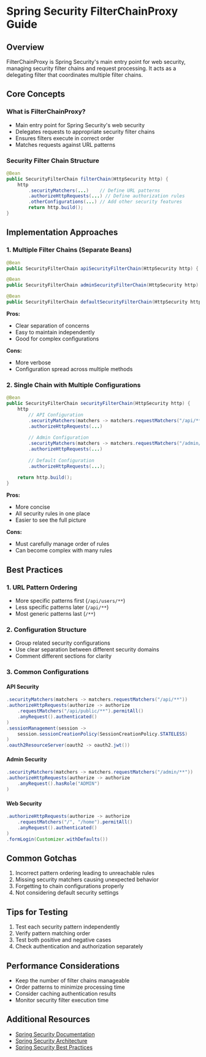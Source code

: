 # Spring Security FilterChainProxy Guide

## Overview
FilterChainProxy is Spring Security's main entry point for web security, managing security filter chains and request processing. It acts as a delegating filter that coordinates multiple filter chains.

## Core Concepts

### What is FilterChainProxy?
- Main entry point for Spring Security's web security
- Delegates requests to appropriate security filter chains
- Ensures filters execute in correct order
- Matches requests against URL patterns

### Security Filter Chain Structure
```java
@Bean
public SecurityFilterChain filterChain(HttpSecurity http) {
    http
        .securityMatchers(...)    // Define URL patterns
        .authorizeHttpRequests(...) // Define authorization rules
        .otherConfigurations(...) // Add other security features
        return http.build();
}
```

## Implementation Approaches

### 1. Multiple Filter Chains (Separate Beans)
```java
@Bean
public SecurityFilterChain apiSecurityFilterChain(HttpSecurity http) { ... }

@Bean
public SecurityFilterChain adminSecurityFilterChain(HttpSecurity http) { ... }

@Bean
public SecurityFilterChain defaultSecurityFilterChain(HttpSecurity http) { ... }
```

**Pros:**
- Clear separation of concerns
- Easy to maintain independently
- Good for complex configurations

**Cons:**
- More verbose
- Configuration spread across multiple methods

### 2. Single Chain with Multiple Configurations
```java
@Bean
public SecurityFilterChain securityFilterChain(HttpSecurity http) {
    http
        // API Configuration
        .securityMatchers(matchers -> matchers.requestMatchers("/api/**"))
        .authorizeHttpRequests(...)
        
        // Admin Configuration
        .securityMatchers(matchers -> matchers.requestMatchers("/admin/**"))
        .authorizeHttpRequests(...)
        
        // Default Configuration
        .authorizeHttpRequests(...);
        
    return http.build();
}
```

**Pros:**
- More concise
- All security rules in one place
- Easier to see the full picture

**Cons:**
- Must carefully manage order of rules
- Can become complex with many rules

## Best Practices

### 1. URL Pattern Ordering
- More specific patterns first (`/api/users/**`)
- Less specific patterns later (`/api/**`)
- Most generic patterns last (`/**`)

### 2. Configuration Structure
- Group related security configurations
- Use clear separation between different security domains
- Comment different sections for clarity

### 3. Common Configurations

#### API Security
```java
.securityMatchers(matchers -> matchers.requestMatchers("/api/**"))
.authorizeHttpRequests(authorize -> authorize
    .requestMatchers("/api/public/**").permitAll()
    .anyRequest().authenticated()
)
.sessionManagement(session -> 
    session.sessionCreationPolicy(SessionCreationPolicy.STATELESS)
)
.oauth2ResourceServer(oauth2 -> oauth2.jwt())
```

#### Admin Security
```java
.securityMatchers(matchers -> matchers.requestMatchers("/admin/**"))
.authorizeHttpRequests(authorize -> authorize
    .anyRequest().hasRole("ADMIN")
)
```

#### Web Security
```java
.authorizeHttpRequests(authorize -> authorize
    .requestMatchers("/", "/home").permitAll()
    .anyRequest().authenticated()
)
.formLogin(Customizer.withDefaults())
```

## Common Gotchas
1. Incorrect pattern ordering leading to unreachable rules
2. Missing security matchers causing unexpected behavior
3. Forgetting to chain configurations properly
4. Not considering default security settings

## Tips for Testing
1. Test each security pattern independently
2. Verify pattern matching order
3. Test both positive and negative cases
4. Check authentication and authorization separately

## Performance Considerations
- Keep the number of filter chains manageable
- Order patterns to minimize processing time
- Consider caching authentication results
- Monitor security filter execution time

## Additional Resources
- [Spring Security Documentation](https://docs.spring.io/spring-security/reference/)
- [Spring Security Architecture](https://spring.io/guides/topicals/spring-security-architecture/)
- [Spring Security Best Practices](https://snyk.io/blog/spring-security-best-practices/)
